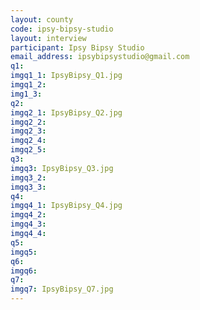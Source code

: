 ```yaml
---
layout: county 
code: ipsy-bipsy-studio
layout: interview
participant: Ipsy Bipsy Studio
email_address: ipsybipsystudio@gmail.com
q1: 
imgq1_1: IpsyBipsy_Q1.jpg
imgq1_2: 
img1_3: 
q2: 
imgq2_1: IpsyBipsy_Q2.jpg
imgq2_2: 
imgq2_3: 
imgq2_4: 
imgq2_5: 
q3: 
imgq3: IpsyBipsy_Q3.jpg
imgq3_2: 
imgq3_3: 
q4: 
imgq4_1: IpsyBipsy_Q4.jpg
imgq4_2: 
imgq4_3: 
imgq4_4: 
q5: 
imgq5: 
q6: 
imgq6: 
q7: 
imgq7: IpsyBipsy_Q7.jpg
---
```

